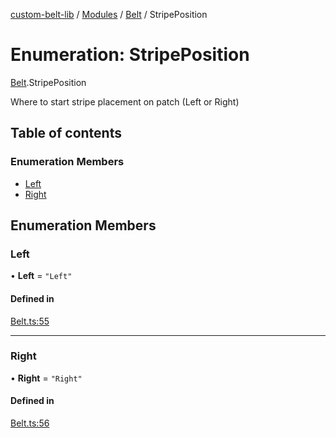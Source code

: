 [custom-belt-lib](../README.md) / [Modules](../modules.md) / [Belt](../modules/Belt.md) / StripePosition

# Enumeration: StripePosition

[Belt](../modules/Belt.md).StripePosition

Where to start stripe placement on patch (Left or Right)

## Table of contents

### Enumeration Members

- [Left](Belt.StripePosition.md#left)
- [Right](Belt.StripePosition.md#right)

## Enumeration Members

### Left

• **Left** = ``"Left"``

#### Defined in

[Belt.ts:55](https://github.com/jeffholst/custom-belt/blob/88558d4/packages/custom-belt-lib/src/Belt.ts#L55)

___

### Right

• **Right** = ``"Right"``

#### Defined in

[Belt.ts:56](https://github.com/jeffholst/custom-belt/blob/88558d4/packages/custom-belt-lib/src/Belt.ts#L56)
